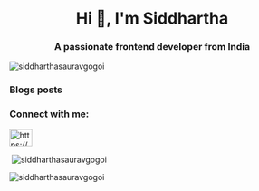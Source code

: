<h1 align="center">Hi 👋, I'm Siddhartha</h1>
<h3 align="center">A passionate frontend developer from India</h3>

<p align="left"> <img src="https://komarev.com/ghpvc/?username=siddharthasauravgogoi&label=Profile%20views&color=0e75b6&style=flat" alt="siddharthasauravgogoi" /> </p>

### Blogs posts
<!-- BLOG-POST-LIST:START -->
<!-- BLOG-POST-LIST:END -->

<h3 align="left">Connect with me:</h3>
<p align="left">
<a href="/https://siddharthablogs.in/rss.xml" target="blank"><img align="center" src="https://raw.githubusercontent.com/rahuldkjain/github-profile-readme-generator/master/src/images/icons/Social/rss.svg" alt="https://siddharthablogs.in/rss.xml" height="30" width="40" /></a>
</p>

<p>&nbsp;<img align="center" src="https://github-readme-stats.vercel.app/api?username=siddharthasauravgogoi&show_icons=true&locale=en" alt="siddharthasauravgogoi" /></p>

<p><img align="center" src="https://github-readme-streak-stats.herokuapp.com/?user=siddharthasauravgogoi&" alt="siddharthasauravgogoi" /></p>
